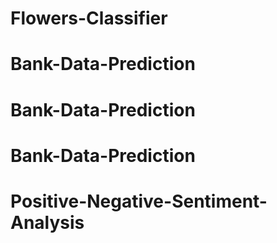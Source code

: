# Flowers-Classifier
# Bank-Data-Prediction
# Bank-Data-Prediction
# Bank-Data-Prediction
# Positive-Negative-Sentiment-Analysis
